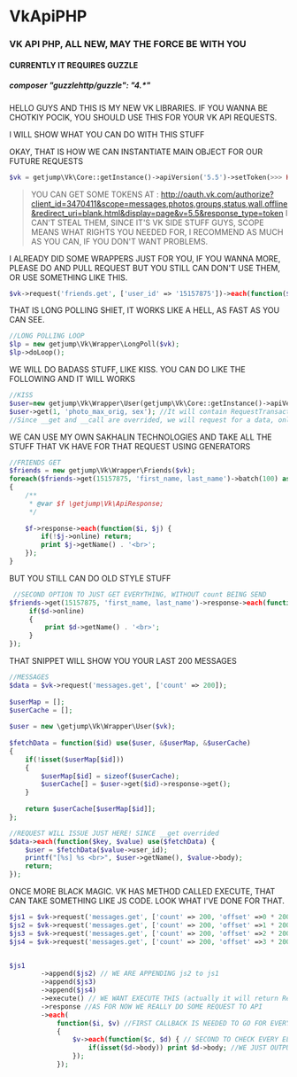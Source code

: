 VkApiPHP
========

### VK API PHP, ALL NEW, MAY THE FORCE BE WITH YOU

#### CURRENTLY IT REQUIRES GUZZLE
##### composer "guzzlehttp/guzzle": "4.*"


HELLO GUYS AND THIS IS MY NEW VK LIBRARIES. IF YOU WANNA BE CHOTKIY POCIK, YOU SHOULD USE THIS FOR YOUR VK API REQUESTS.

I WILL SHOW WHAT YOU CAN DO WITH THIS STUFF

OKAY, THAT IS HOW WE CAN INSTANTIATE MAIN OBJECT FOR OUR FUTURE REQUESTS

```php
$vk = getjump\Vk\Core::getInstance()->apiVersion('5.5')->setToken(>>> HERE YOUR TOKENS GOES <<<);
```

>YOU CAN GET SOME TOKENS AT : 
>http://oauth.vk.com/authorize?client_id=3470411&scope=messages,photos,groups,status,wall,offline&redirect_uri=blank.html&display=page&v=5.5&response_type=token
>I CAN'T STEAL THEM, SINCE IT'S VK SIDE STUFF GUYS, SCOPE MEANS WHAT RIGHTS YOU NEEDED FOR, I RECOMMEND AS MUCH AS YOU CAN, IF YOU DON'T WANT PROBLEMS.



I ALREADY DID SOME WRAPPERS JUST FOR YOU, IF YOU WANNA MORE, PLEASE DO AND PULL REQUEST BUT YOU STILL CAN DON'T USE THEM, OR USE SOMETHING LIKE THIS.

```php
$vk->request('friends.get', ['user_id' => '15157875'])->each(function($i, $v) {});
```

THAT IS LONG POLLING SHIET, IT WORKS LIKE A HELL, AS FAST AS YOU CAN SEE.
```php
//LONG POLLING LOOP
$lp = new getjump\Vk\Wrapper\LongPoll($vk);
$lp->doLoop();
```
 
WE WILL DO BADASS STUFF, LIKE KISS. YOU CAN DO LIKE THE FOLLOWING AND IT WILL WORKS
```php
//KISS
$user=new getjump\Vk\Wrapper\User(getjump\Vk\Core::getInstance()->apiVersion('5.5'));
$user->get(1, 'photo_max_orig, sex'); //It will contain RequestTransaction, and will wait for your action, like getting response ->response or calling ->each(callback)
//Since __get and __call are overrided, we will request for a data, only when it neeeded
```
 
WE CAN USE MY OWN SAKHALIN TECHNOLOGIES AND TAKE ALL THE STUFF THAT VK HAVE FOR THAT REQUEST USING GENERATORS
```php
//FRIENDS GET
$friends = new getjump\Vk\Wrapper\Friends($vk);
foreach($friends->get(15157875, 'first_name, last_name')->batch(100) as $f) //BATCH MEAN $f WILL CONTAIN JUST 100 ELEMENTS, AND REQUEST WILL MADE FOR 100 ELEMENTS
{
    /**
     * @var $f \getjump\Vk\ApiResponse;
     */
 
    $f->response->each(function($i, $j) {
        if(!$j->online) return;
        print $j->getName() . '<br>';
    });
}
```

BUT YOU STILL CAN DO OLD STYLE STUFF
```php
 //SECOND OPTION TO JUST GET EVERYTHING, WITHOUT count BEING SEND
$friends->get(15157875, 'first_name, last_name')->response->each(function($i, $d) {
     if($d->online)
     {
         print $d->getName() . '<br>';
     }
});
```
 
THAT SNIPPET WILL SHOW YOU YOUR LAST 200 MESSAGES
```php
//MESSAGES
$data = $vk->request('messages.get', ['count' => 200]);
 
$userMap = [];
$userCache = [];
 
$user = new \getjump\Vk\Wrapper\User($vk);
 
$fetchData = function($id) use($user, &$userMap, &$userCache)
{
    if(!isset($userMap[$id]))
    {
        $userMap[$id] = sizeof($userCache);
        $userCache[] = $user->get($id)->response->get();
    }
 
    return $userCache[$userMap[$id]];
};

//REQUEST WILL ISSUE JUST HERE! SINCE __get overrided
$data->each(function($key, $value) use($fetchData) {
    $user = $fetchData($value->user_id);
    printf("[%s] %s <br>", $user->getName(), $value->body);
    return;
});
```

ONCE MORE BLACK MAGIC. VK HAS METHOD CALLED EXECUTE, THAT CAN TAKE SOMETHING LIKE JS CODE. LOOK WHAT I'VE DONE FOR THAT.

```php
$js1 = $vk->request('messages.get', ['count' => 200, 'offset' =>0 * 200])->toJs(); //IT WILL RETURN VkJs object
$js2 = $vk->request('messages.get', ['count' => 200, 'offset' =>1 * 200])->toJs();
$js3 = $vk->request('messages.get', ['count' => 200, 'offset' =>2 * 200])->toJs();
$js4 = $vk->request('messages.get', ['count' => 200, 'offset' =>3 * 200])->toJs();


$js1
        ->append($js2) // WE ARE APPENDING js2 to js1
        ->append($js3)
        ->append($js4) 
        ->execute() // WE WANT EXECUTE THIS (actually it will return RequestTransaction)
        ->response //AS FOR NOW WE REALLY DO SOME REQUEST TO API 
        ->each(
            function($i, $v) //FIRST CALLBACK IS NEEDED TO GO FOR EVERY PART OF RESPONSE, ARRAY WITH 4-ELS IN OUR CASE
            {
                $v->each(function($c, $d) { // SECOND TO CHECK EVERY ELEMENTS IN ARRAY WITH 200 ELEMENTS
                    if(isset($d->body)) print $d->body; //WE JUST OUTPUTTING MESSAGE IF IT SET
                });
            });
            
```
